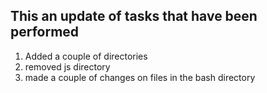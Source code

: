 This an update of tasks that have been performed
------------------------------------------------

1. Added a couple of directories
2. removed js directory
3. made a couple of changes on files in the bash directory
